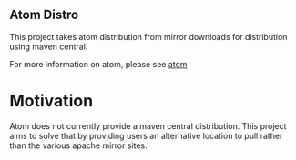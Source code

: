 Atom Distro
-----------

This project takes atom distribution from mirror downloads for distribution using maven central.

For more information on atom, please see [atom](https://github.com/atom/atom/)

# Motivation #

Atom does not currently provide a maven central distribution. This project aims to solve that by providing users an alternative location to pull rather than the various apache mirror sites.
